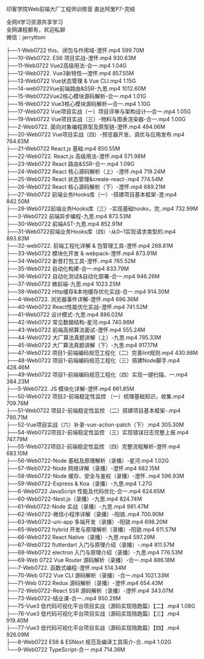 印客学院Web前端大厂工程师训练营 直达阿里P7-完结

全网it学习资源共享学习<br>全网课程都有，欢迎私聊<br>微信：jerryttom<br>

├──1-Web0722 this、闭包与作用域-澄怀.mp4 599.70M<br> ├──10-Web0722. ES6 项目实战-澄怀.mp4 930.63M<br> ├──11-Web0722 Vue2高级用法-合一.mp4 1.04G<br> ├──12-Web0722. Vue3新特性—澄怀.mp4 857.55M<br> ├──13-Web0722 Vue状态管理 &amp; Vue CLI.mp4 1.15G<br> ├──14-web0722Vue前端路由&amp;SSR-九思.mp4 1012.60M<br> ├──15-Web0722Vue2核⼼模块源码解析-合一.mp4 1.01G<br> ├──16-Web0722 Vue3核心模块源码解析—合一.mp4 1.10G<br> ├──17-Web0722 Vue项目实战（一）项目评审与架构设计—合一.mp4 1.05G<br> ├──19-Web0722 Vue项目实战（三）-物料与图表渲染器-合一.mp4 1.00G<br> ├──2-Web0722. 面向对象编程原型及原型链-澄怀.mp4 494.06M<br> ├──20-Web0722 Vue项目实战（四）-预览器开发、调优与应⽤发布.mp4 764.63M<br> ├──21-Web0722 React.js 基础.mp4 850.55M<br> ├──22-Web0722. React.js ⾼级⽤法-澄怀.mp4 571.98M<br> ├──23-Web0722 React 路由&amp;SSR-合一.mp4 1.09G<br> ├──24-Web0722 React 核⼼源码解析（上）-澄怀.mp4 719.24M<br> ├──25-Web0722 React 状态管理&amp;create-react-.mp4 774.54M<br> ├──26-Web0722 React 核⼼源码解析（下）-澄怀.mp4 689.21M<br> ├──27-Web0722 前端业务Hooks库（一）-搭建项⽬基本框架-澄.mp4 842.50M<br> ├──29-Web0722前端业务Hooks库（三）-实现基础hooks，完..mp4 732.99M<br> ├──3-Web0722 前端异步编程-九思.mp4 873.53M<br> ├──30-Web0722 前端AST-九思.mp4 852.91M<br> ├──31-Web0722前端业务Hooks库（四）-从0~1实现请求类型的.mp4 893.83M<br> ├──32-web0722. 前端工程化详解 &amp; 包管理工具-澄怀.mp4 268.81M<br> ├──33-Web0722 模块化开发 &amp; webpack-澄怀.mp4 873.91M<br> ├──34-Web0722 新晋打包工具-澄怀..mp4 765.52M<br> ├──35-Web0722 自动化构建-合一.mp4 833.79M<br> ├──36-Web0722 自动化测试&amp;自动化部署-合一.mp4 946.26M<br> ├──37-Web0722 微前端-九思.mp4 1023.25M<br> ├──38-Web0722 Http缓存&amp;本地缓存优化实战-合一.mp4 914.30M<br> ├──4-Web0722. 浏览器事件详解-澄怀.mp4 696.36M<br> ├──40-Web0722 React性能优化实战-澄怀.mp4 741.52M<br> ├──41-Web0722 设计模式-九思.mp4 886.02M<br> ├──42-Web0722 常见数据结构-星河.mp4 740.86M<br> ├──43-Web0722 前端高频算法面试-澄怀.mp4 555.24M<br> ├──44-Web0722 大厂算法真题讲解（上）-九思.mp4 785.33M<br> ├──45-Web0722 大厂算法真题讲解（下）-九思.mp4 917.17M<br> ├──47-Web0722 项目1-前端编码规范⼯程化（二）完善lint规则.mp4 430.98M<br> ├──48-Web0722 项⽬1-前端编码规范⼯程化（三）搭建Node脚手.mp4 428.46M<br> ├──49-Web0722 项⽬1-前端编码规范⼯程化（四）实现一键扫描、一.mp4 384.23M<br> ├──5-Web0722. JS 模块化详解-澄怀.mp4 661.85M<br> ├──50-Web0722 项目2-前端稳定性监控 （一）梳理基础知识，收集.mp4 709.76M<br> ├──51-Web0722 项目2-前端稳定性监控 （二）搭建项目基本框架-.mp4 790.71M<br> ├──52-Vue项目实战（六）补录-vue-action-patch（下）.mp4 305.30M<br> ├──54-Web0722项目2-前端稳定性监控 （三）实现错误日志完整上报.mp4 747.79M<br> ├──55-Web0722项目2-前端稳定性监控 （四）完整流程解析-澄怀.mp4 683.10M<br> ├──56-Web0722-Node 基础及原理解析（录播）-星河.mp4 1.02G<br> ├──57-Web0722-Node 网络详解（录播）-澄怀.mp4 682.15M<br> ├──58-Web0722-Node 缓存、安全与鉴权（录播）-澄怀..mp4 596.93M<br> ├──59-Web0722-Express &amp; Koa（录播）-九思.mp4 1.27G<br> ├──6-Web0722 JavaScript 性能及代码优化-合一.mp4 624.65M<br> ├──60-Web0722-Nest.js（录播）-九思.mp4 824.74M<br> ├──61-Web0722-Node 实战（录播）-九思.mp4 981.47M<br> ├──62-Web0722-微信小程序详解（录播）-阳骁..mp4 700.90M<br> ├──63-Web0722-uni-app 多端开发（录播）-阳骁.mp4 698.20M<br> ├──65-Web0722 hybrid 开发与原理解析（录播）-阳骁.mp4 611.57M<br> ├──66-Web0722 React Native（录播）-九思.mp4 597.29M<br> ├──67-Web0722 flutterdart 入门与原理介绍（录播）-.mp4 811.57M<br> ├──68-Web0722 electron 入门与原理介绍（录播）-九思.mp4 776.53M<br> ├──69-Web 0722 Vue Router 源码解析（录播）-合一.mp4 886.18M<br> ├──7-Web0722. 函数式编程-澄怀.mp4 514.34M<br> ├──70-Web 0722 Vue CLI 源码解析（录播）-合一.mp4 1021.33M<br> ├──71-Web 0722 Redux 源码解析（录播）-澄怀.mp4 654.43M<br> ├──72-Web0722-React SSR 源码解析（录播）-澄怀.mp4 343.07M<br> ├──73-Web0722-结业课-合一..mp4 950.29M<br> ├──75-Vue3 低代码可视化平台项目实战（源码实现陪跑篇）【二】.mp4 1.08G<br> ├──76-Vue3 低代码可视化平台项目实战（源码实现陪跑篇）【三】.mp4 919.40M<br> ├──77-Vue3 低代码可视化平台项目实战（源码实现陪跑篇）【四】.mp4 926.09M<br> ├──8-Web0722 ES6 &amp; ESNext 规范及编译工具简介-合..mp4 1.02G<br> └──9-Web0722 TypeScript-合一.mp4 714.36M